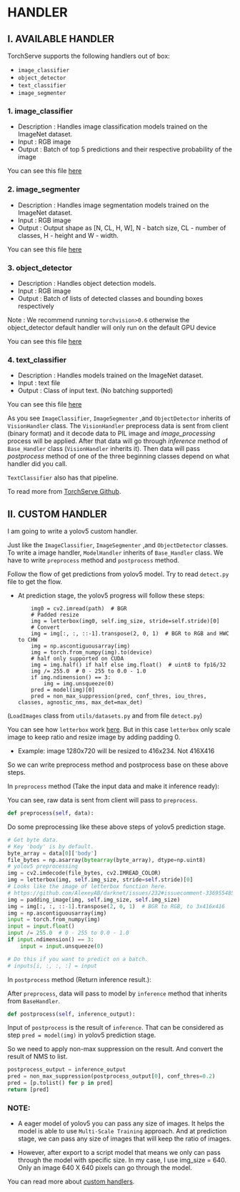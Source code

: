 # HANDLER

## I. AVAILABLE HANDLER

TorchServe supports the following handlers out of box:

- `image_classifier`
- `object_detector`
- `text_classifier`
- `image_segmenter`

### 1. image_classifier

* Description : Handles image classification models trained on the ImageNet dataset.
* Input : RGB image
* Output : Batch of top 5 predictions and their respective probability of the image

You can see this file [here](https://github.com/pytorch/serve/blob/master/ts/torch_handler/image_classifier.py)

### 2. image_segmenter

* Description : Handles image segmentation models trained on the ImageNet dataset.
* Input : RGB image
* Output : Output shape as [N, CL, H, W], N - batch size, CL - number of classes, H - height and W - width.

You can see this file [here](https://github.com/pytorch/serve/blob/master/ts/torch_handler/image_segmenter.py)

### 3. object_detector

* Description : Handles object detection models.
* Input : RGB image
* Output : Batch of lists of detected classes and bounding boxes respectively

Note : We recommend running `torchvision>0.6` otherwise the object_detector default handler will only run on the default GPU device


You can see this file [here](https://github.com/pytorch/serve/blob/master/ts/torch_handler/object_detector.py)

### 4. text_classifier

* Description : Handles models trained on the ImageNet dataset.
* Input : text file
* Output : Class of input text. (No batching supported)

You can see this file [here](https://github.com/pytorch/serve/blob/master/ts/torch_handler/text_classifier.py)


As you see `ImageClassifier`, `ImageSegmenter` ,and `ObjectDetector` inherits of `VisionHandler` class. The `VisionHandler` preprocess data is sent from client (binary format) and it decode data to PIL image and *image_processing* process will be applied. After that data will go through *inference* method of `Base_Handler` class (`VisionHandler` inherits it). Then data will pass *postprocess* method of one of the three beginning classes depend on what handler did you call.

`TextClassifier` also has that pipeline.

To read more from [TorchServe Github](https://github.com/pytorch/serve/blob/master/docs/default_handlers.md).

## II. CUSTOM HANDLER 

I am going to write a yolov5 custom handler.

Just like the `ImageClassifier`, `ImageSegmenter` ,and `ObjectDetector` classes. To write a image handler, `ModelHandler` inherits of `Base_Handler` class. We have to write `preprocess` method and `postprocess` method.  

Follow the flow of get predictions from yolov5 model. Try to read `detect.py` file to get the flow.

- At prediction stage, the yolov5 progress will follow these steps:
    
    ```
        img0 = cv2.imread(path)  # BGR
        # Padded resize
        img = letterbox(img0, self.img_size, stride=self.stride)[0]
        # Convert
        img = img[:, :, ::-1].transpose(2, 0, 1)  # BGR to RGB and HWC to CHW
        img = np.ascontiguousarray(img)
        img = torch.from_numpy(img).to(device)
        # half only supported on CUDA
        img = img.half() if half else img.float()  # uint8 to fp16/32
        img /= 255.0  # 0 - 255 to 0.0 - 1.0
        if img.ndimension() == 3:
            img = img.unsqueeze(0)
        pred = model(img)[0]
        pred = non_max_suppression(pred, conf_thres, iou_thres, classes, agnostic_nms, max_det=max_det)
    ```

(`LoadImages` class from `utils/datasets.py` and from file `detect.py`)

You can see how `letterbox` work [here](https://github.com/AlexeyAB/darknet/issues/232#issuecomment-336955485). But in this case `letterbox` only scale image to keep ratio and resize image by adding padding 0. 

- Example: image 1280x720 will be resized to 416x234. Not 416X416

So we can write preprocess method and postprocess base on these above steps.

In `preprocess` method (Take the input data and make it inference ready):
    
You can see, raw data is sent from client will pass to `preprocess`.

```python
def preprocess(self, data):
```

Do some preprocessing like these above steps of yolov5 prediction stage.

```python
# Get byte data.
# Key 'body' is by default.
byte_array = data[0]['body']
file_bytes = np.asarray(bytearray(byte_array), dtype=np.uint8)
# yolov5 preprocessing
img = cv2.imdecode(file_bytes, cv2.IMREAD_COLOR)
img = letterbox(img, self.img_size, stride=self.stride)[0] 
# Looks like the image of letterbox function here.
# https://github.com/AlexeyAB/darknet/issues/232#issuecomment-336955485
img = padding_image(img, self.img_size, self.img_size)
img = img[:, :, ::-1].transpose(2, 0, 1)  # BGR to RGB, to 3x416x416
img = np.ascontiguousarray(img)
input = torch.from_numpy(img)
input = input.float()
input /= 255.0  # 0 - 255 to 0.0 - 1.0
if input.ndimension() == 3:
    input = input.unsqueeze(0)

# Do this if you want to predict on a batch.
# inputs[i, :, :, :] = input
```

In `postprocess` method (Return inference result.):

After `preprocess`, data will pass to model by `inference` method that inherits from `BaseHandler`.

```python
def postprocess(self, inference_output):
```
Input of `postprocess` is the result of `inference`. That can be considered as step `pred = model(img)` in yolov5 prediction stage.

So we need to apply non-max suppression on the result. And convert the result of NMS to list.

```python
postprocess_output = inference_output
pred = non_max_suppression(postprocess_output[0], conf_thres=0.2)
pred = [p.tolist() for p in pred]
return [pred]
```

### NOTE: 

- A eager model of yolov5 you can pass any size of images. It helps the model is able to use `Multi-Scale Training` approach. And at prediction stage, we can pass any size of images that will keep the ratio of images. 

- However, after export to a script model that means we only can pass through the model with specific size. In my case, I use img_size = 640. Only an image 640 X 640 pixels can go through the model. 

You can read more about [custom handlers](https://github.com/pytorch/serve/blob/master/docs/default_handlers.md).








